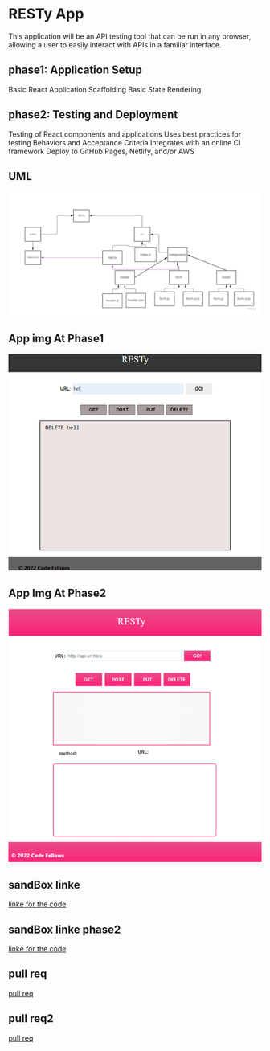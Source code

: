 # RESTy App
This application will be an API testing tool that can be run in any browser, allowing a user to easily interact with APIs in a familiar interface.

## phase1:  Application Setup
Basic React Application
Scaffolding
Basic State
Rendering

## phase2: Testing and Deployment
Testing of React components and applications
Uses best practices for testing Behaviors and Acceptance Criteria
Integrates with an online CI framework
Deploy to GitHub Pages, Netlify, and/or AWS


## UML 
![uml](./uml/uml.jpg)

## App img At Phase1
![img](./uml/RESTy%20App.png)

## App Img At Phase2
![img](./uml/RESTy2.png)
## sandBox linke
[linke for the code](https://codesandbox.io/s/dazzling-shadow-g90cwv?file=/src/components/form/form.js)

## sandBox linke phase2
[linke for the code](https://codesandbox.io/s/dazzling-shadow-g90cwv?file=/src/components/form/form.js)

## pull req
[pull req](https://github.com/hala277/resty/pull/1)

## pull req2
[pull req](https://github.com/hala277/resty/pull/5)
